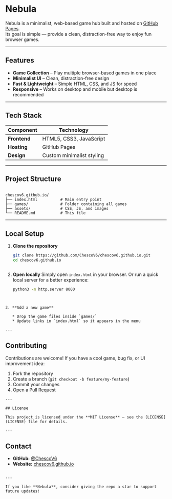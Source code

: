 # Nebula

Nebula is a minimalist, web-based game hub built and hosted on [GitHub Pages](https://chescov6.github.io).  
Its goal is simple — provide a clean, distraction-free way to enjoy fun browser games.

---

## Features

- **Game Collection** – Play multiple browser-based games in one place  
- **Minimalist UI** – Clean, distraction-free design  
- **Fast & Lightweight** – Simple HTML, CSS, and JS for speed  
- **Responsive** – Works on desktop and mobile but desktop is recommended

---

## Tech Stack

| Component   | Technology |
|-------------|-----------|
| **Frontend** | HTML5, CSS3, JavaScript |
| **Hosting** | GitHub Pages |
| **Design**  | Custom minimalist styling |

---

## Project Structure

```

chescov6.github.io/
├── index.html          # Main entry point
├── games/              # Folder containing all games
├── assets/             # CSS, JS, and images
└── README.md           # This file

````

---

## Local Setup

1. **Clone the repository**  
   ```bash
   git clone https://github.com/ChescoV6/chescov6.github.io.git
   cd chescov6.github.io
````
````


2. **Open locally**
   Simply open `index.html` in your browser.
   Or run a quick local server for a better experience:

   ```bash
   python3 -m http.server 8000
   ```
````


3. **Add a new game**

   * Drop the game files inside `games/`
   * Update links in `index.html` so it appears in the menu

---
````


## Contributing

Contributions are welcome!
If you have a cool game, bug fix, or UI improvement idea:

1. Fork the repository
2. Create a branch (`git checkout -b feature/my-feature`)
3. Commit your changes
4. Open a Pull Request
````
---

## License

This project is licensed under the **MIT License** – see the [LICENSE](LICENSE) file for details.

---
````

## Contact

* **GitHub:** [@ChescoV6](https://github.com/ChescoV6)
* **Website:** [chescov6.github.io](https://chescov6.github.io)
````

---

If you like **Nebula**, consider giving the repo a star to support future updates!
````
